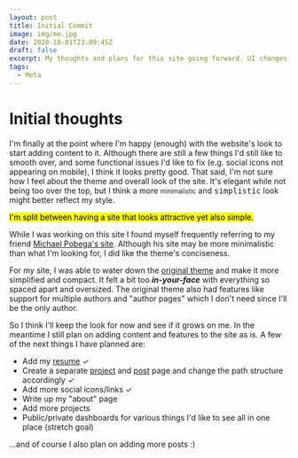 ```yaml
---
layout: post
title: Initial Commit
image: img/me.jpg
date: 2020-10-01T23:09:45Z
draft: false
excerpt: My thoughts and plans for this site going forward. UI changes, resume, blog posts and projects.
tags:
  - Meta
---
```


# Initial thoughts

I'm finally at the point where I'm happy (enough) with the website's look to start adding content to it.
Although there are still a few things I'd still like to smooth over, and some functional issues I'd like to fix
(e.g. social icons not appearing on mobile), I think it looks pretty good.
That said, I'm not sure how I feel about the theme and overall look of the site.
It's elegant while not being too over the top, but I think a more <small>minimalistic</small>
and <samp>simplistic</samp> look might better reflect my style.

<mark>I'm split between having a site that looks attractive yet also simple.</mark>

While I was working on this site I found myself frequently referring to my friend [Michael Pobega's site](https://pobe.ga/posts/).
Although his site may be more minimalistic than what I'm looking for, I did like the theme's conciseness.

For my site, I was able to water down the [original theme](https://github.com/scttcper/gatsby-casper/) and make
it more simplified and compact. It felt a bit too **_in-your-face_** with everything so spaced apart and oversized.
The original theme also had features like support for multiple authors and "author pages" which I don't need since I'll
be the only author.

So I think I'll keep the look for now and see if it grows on me.
In the meantime I still plan on adding content and features to the site as is.
A few of the next things I have planned are:
- Add my [resume](/scott_giminiani_resume.pdf) ✓
- Create a separate [project](/projects) and [post](/posts) page and change the path structure accordingly ✓
- Add more social icons/links ✓
- Write up my "about" page
- Add more projects
- Public/private dashboards for various things I'd like to see all in one place (stretch goal)

...and of course I also plan on adding more posts :)
